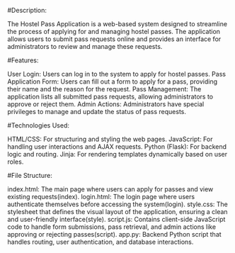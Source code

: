 #Description:

The Hostel Pass Application is a web-based system designed to streamline the process of applying for and managing hostel passes. The application allows users to submit pass requests online and provides an interface for administrators to review and manage these requests.

#Features:

User Login: Users can log in to the system to apply for hostel passes.
Pass Application Form: Users can fill out a form to apply for a pass, providing their name and the reason for the request.
Pass Management: The application lists all submitted pass requests, allowing administrators to approve or reject them.
Admin Actions: Administrators have special privileges to manage and update the status of pass requests.

#Technologies Used:

HTML/CSS: For structuring and styling the web pages.
JavaScript: For handling user interactions and AJAX requests.
Python (Flask): For backend logic and routing.
Jinja: For rendering templates dynamically based on user roles.

#File Structure:

index.html: The main page where users can apply for passes and view existing requests​(index).
login.html: The login page where users authenticate themselves before accessing the system​(login).
style.css: The stylesheet that defines the visual layout of the application, ensuring a clean and user-friendly interface​(style).
script.js: Contains client-side JavaScript code to handle form submissions, pass retrieval, and admin actions like approving or rejecting passes​(script).
app.py: Backend Python script that handles routing, user authentication, and database interactions.

